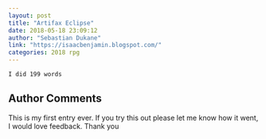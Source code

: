 ```yaml
---
layout: post
title: "Artifax Eclipse"
date: 2018-05-18 23:09:12
author: "Sebastian Dukane"
link: "https://isaacbenjamin.blogspot.com/"
categories: 2018 rpg
---
```

```
I did 199 words
```
## Author Comments 

This is my first entry ever. If you try this out please let me know how it went, I would love feedback.
Thank you
